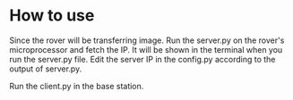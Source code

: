 # How to use 
Since the rover will be transferring image. 
Run the server.py on the rover's microprocessor and fetch the IP. It will be shown in the terminal when you run the server.py file. 
Edit the server IP in the config.py according to the output of server.py. 

Run the client.py in the base station.  
